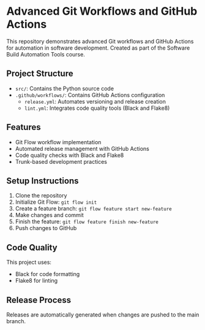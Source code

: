 # Advanced Git Workflows and GitHub Actions

This repository demonstrates advanced Git workflows and GitHub Actions for automation in software development. Created as part of the Software Build Automation Tools course.

## Project Structure

- `src/`: Contains the Python source code
- `.github/workflows/`: Contains GitHub Actions configuration
  - `release.yml`: Automates versioning and release creation
  - `lint.yml`: Integrates code quality tools (Black and Flake8)

## Features

- Git Flow workflow implementation
- Automated release management with GitHub Actions
- Code quality checks with Black and Flake8
- Trunk-based development practices

## Setup Instructions

1. Clone the repository
2. Initialize Git Flow: `git flow init`
3. Create a feature branch: `git flow feature start new-feature`
4. Make changes and commit
5. Finish the feature: `git flow feature finish new-feature`
6. Push changes to GitHub

## Code Quality

This project uses:
- Black for code formatting
- Flake8 for linting

## Release Process

Releases are automatically generated when changes are pushed to the main branch.
